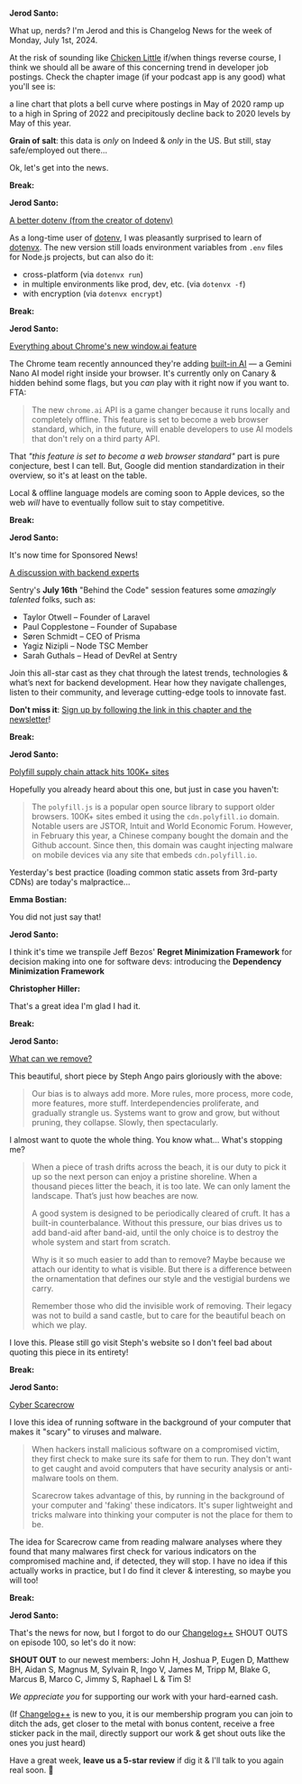 **Jerod Santo:**

What up, nerds? I'm Jerod and this is Changelog News for the week of Monday, July 1st, 2024.

At the risk of sounding like [Chicken Little](https://interestingliterature.com/2022/02/chicken-little-folk-tale-summary-analysis/) if/when things reverse course, I think we should all be aware of this concerning trend in developer job postings. Check the chapter image (if your podcast app is any good) what you'll see is:

a line chart that plots a bell curve where postings in May of 2020 ramp up to a high in Spring of 2022 and precipitously decline back to 2020 levels by May of this year.

**Grain of salt**: this data is *only* on Indeed & *only* in the US. But still, stay safe/employed out there...

Ok, let's get into the news.

**Break:**

**Jerod Santo:**

[A better dotenv (from the creator of dotenv)](https://github.com/dotenvx/dotenvx)

As a long-time user of [dotenv](https://github.com/motdotla/dotenv), I was pleasantly surprised to learn of [dotenvx](https://github.com/dotenvx/dotenvx). The new version still loads environment variables from `.env` files for Node.js projects, but can also do it:

- cross-platform (via `dotenvx run`)
- in multiple environments like prod, dev, etc. (via `dotenvx -f`)
- with encryption (via `dotenvx encrypt`)

**Break:**

**Jerod Santo:**

[Everything about Chrome's new window.ai feature](https://afficone.com/blog/window-ai-new-chrome-feature-api/)

The Chrome team recently announced they're adding [built-in AI](https://developer.chrome.com/docs/ai/built-in) — a Gemini Nano AI model right inside your browser. It's currently only on Canary & hidden behind some flags, but you _can_ play with it right now if you want to. FTA:

> The new `chrome.ai` API is a game changer because it runs locally and completely offline. This feature is set to become a web browser standard, which, in the future, will enable developers to use AI models that don't rely on a third party API.

That _"this feature is set to become a web browser standard"_ part is pure conjecture, best I can tell. But, Google did mention standardization in their overview, so it's at least on the table.

Local & offline language models are coming soon to Apple devices, so the web _will_ have to eventually follow suit to stay competitive.

**Break:**

**Jerod Santo:**

It's now time for Sponsored News!

[A discussion with backend experts](https://sentry.io/resources/behind-the-code-a-discussion-with-backend-experts/?utm_source=changelog&utm_medium=paid-community&utm_campaign=errors-fy25q2-backendroundtable&utm_content=newsletter-be-roundtable-rsvp)

Sentry's **July 16th** "Behind the Code" session features some *amazingly talented* folks, such as:

- Taylor Otwell – Founder of Laravel
- Paul Copplestone – Founder of Supabase
- Søren Schmidt – CEO of Prisma
- Yagiz Nizipli – Node TSC Member
- Sarah Guthals – Head of DevRel at Sentry

Join this all-star cast as they chat through the latest trends, technologies & what’s next for backend development. Hear how they navigate challenges, listen to their community, and leverage cutting-edge tools to innovate fast.

**Don't miss it**: [Sign up by following the link in this chapter and the newsletter](https://sentry.io/resources/behind-the-code-a-discussion-with-backend-experts/?utm_source=changelog&utm_medium=paid-community&utm_campaign=errors-fy25q2-backendroundtable&utm_content=newsletter-be-roundtable-rsvp)!

**Break:**

**Jerod Santo:**

[Polyfill supply chain attack hits 100K+ sites](https://sansec.io/research/polyfill-supply-chain-attack)

Hopefully you already heard about this one, but just in case you haven't:

> The `polyfill.js` is a popular open source library to support older browsers. 100K+ sites embed it using the `cdn.polyfill.io` domain. Notable users are JSTOR, Intuit and World Economic Forum. However, in February this year, a Chinese company bought the domain and the Github account. Since then, this domain was caught injecting malware on mobile devices via any site that embeds `cdn.polyfill.io`.

Yesterday's best practice (loading common static assets from 3rd-party CDNs) are today's malpractice...

**Emma Bostian:**

You did not just say that!

**Jerod Santo:**

I think it's time we transpile Jeff Bezos' **Regret Minimization Framework** for decision making into one for software devs: introducing the **Dependency Minimization Framework**

**Christopher Hiller:**

That's a great idea I'm glad I had it.

**Break:**

**Jerod Santo:**

[What can we remove?](https://stephango.com/remove)

This beautiful, short piece by Steph Ango pairs gloriously with the above:

> Our bias is to always add more. More rules, more process, more code, more features, more stuff. Interdependencies proliferate, and gradually strangle us. Systems want to grow and grow, but without pruning, they collapse. Slowly, then spectacularly.

I almost want to quote the whole thing. You know what... What's stopping me?

> When a piece of trash drifts across the beach, it is our duty to pick it up so the next person can enjoy a pristine shoreline. When a thousand pieces litter the beach, it is too late. We can only lament the landscape. That’s just how beaches are now.
>
> A good system is designed to be periodically cleared of cruft. It has a built-in counterbalance. Without this pressure, our bias drives us to add band-aid after band-aid, until the only choice is to destroy the whole system and start from scratch.
>
> Why is it so much easier to add than to remove? Maybe because we attach our identity to what is visible. But there is a difference between the ornamentation that defines our style and the vestigial burdens we carry.
>
> Remember those who did the invisible work of removing. Their legacy was not to build a sand castle, but to care for the beautiful beach on which we play.

I love this. Please still go visit Steph's website so I don't feel bad about quoting this piece in its entirety!

**Break:**

**Jerod Santo:**

[Cyber Scarecrow](https://www.cyberscarecrow.com/)

I love this idea of running software in the background of your computer that makes it "scary" to viruses and malware.

> When hackers install malicious software on a compromised victim, they first check to make sure its safe for them to run. They don't want to get caught and avoid computers that have security analysis or anti-malware tools on them.
>
> Scarecrow takes advantage of this, by running in the background of your computer and 'faking' these indicators. It's super lightweight and tricks malware into thinking your computer is not the place for them to be.

The idea for Scarecrow came from reading malware analyses where they found that many malwares first check for various indicators on the compromised machine and, if detected, they will stop. I have no idea if this actually works in practice, but I do find it clever & interesting, so maybe you will too!

**Break:**

**Jerod Santo:**

That's the news for now, but I forgot to do our [Changelog++](https://changelog.com/++) SHOUT OUTS on episode 100, so let's do it now:

**SHOUT OUT** to our newest members: John H, Joshua P, Eugen D, Matthew BH, Aidan S, Magnus M, Sylvain R, Ingo V, James M, Tripp M, Blake G, Marcus B, Marco C, Jimmy S, Raphael L & Tim S!

_We appreciate you_ for supporting our work with your hard-earned cash.

(If [Changelog++](https://changelog.com/++) is new to you, it is our membership program you can join to ditch the ads, get closer to the metal with bonus content, receive a free sticker pack in the mail, directly support our work & get shout outs like the ones you just heard)

Have a great week, **leave us a 5-star review** if dig it & I'll talk to you again real soon. 💚
